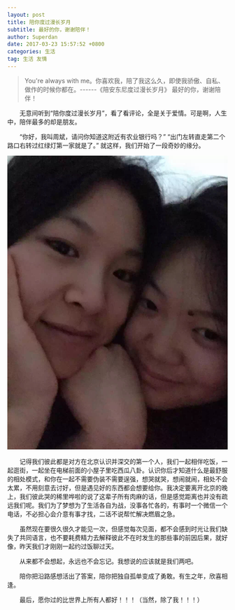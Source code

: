 ```yaml
---
layout: post
title: 陪你度过漫长岁月
subtitle: 最好的你，谢谢陪伴！
author: Superdan
date: 2017-03-23 15:57:52 +0800
categories: 生活
tag: 生活 友情
---
```

> You're always with me。你喜欢我，陪了我这么久，即使我骄傲、自私、做作的时候你都在。------《陪安东尼度过漫长岁月》
> 最好的你，谢谢陪伴！

&emsp;&emsp;无意间听到“陪你度过漫长岁月”，看了看评论，全是关于爱情。可是啊，人生中，陪伴最多的却是朋友。

&emsp;&emsp;“你好，我叫周斌，请问你知道这附近有农业银行吗？”
“出门左转直走第二个路口右转过红绿灯第一家就是了。”
就这样，我们开始了一段奇妙的缘分。

![us](/Resource/2017-03-23/us.jpeg)

&emsp;&emsp;记得我们彼此都是对方在北京认识并深交的第一个人，我们一起相伴吃饭，一起逛街，一起坐在电梯前面的小屋子里吃西瓜八卦。认识你后才知道什么是最舒服的相处模式，和你在一起不需要伪装不需要逞强，想哭就哭，想闹就闹，相处不会太累，不用刻意去讨好，但是遇见好的东西都会想要给你。我决定要离开北京的晚上，我们彼此哭的稀里哗啦的说了这辈子所有肉麻的话，但是感觉距离也并没有疏远我们呢。我们为了梦想为了生活各自为战，没事各忙各的，有事时一个微信一个电话，不必担心会介意有事才找，二话不说帮忙解决燃眉之急。

&emsp;&emsp;虽然现在要很久很久才能见一次，但感觉每次见面，都不会感到时光让我们缺失了共同语言，也不要耗费精力去解释彼此不在时发生的那些事的前因后果，就好像，昨天我们才刚刚一起约过饭聊过天。

&emsp;&emsp;从来都不会想起，永远也不会忘记。我想说的应该就是我们两吧。

&emsp;&emsp;陪你把沿路感想活出了答案，陪你把独自孤单变成了勇敢。有生之年，欣喜相逢。

&emsp;&emsp;最后，愿你过的比世界上所有人都好！！！（当然，除了我！！！）

